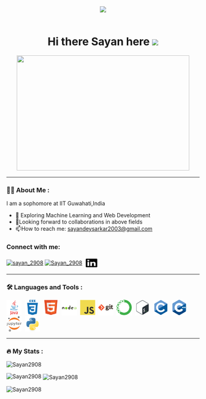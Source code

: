 <div id="header" align="center">
  <img src="https://media.giphy.com/media/M9gbBd9nbDrOTu1Mqx/giphy.gif" width="200"/>
</div>
<div id="badges" align="center">
  <img src="https://komarev.com/ghpvc/?username=Sayan2908&style=flat-square&color=blue" alt=""/>
</div>
<h1 align="center">
  Hi there Sayan here
  <img src="https://media.giphy.com/media/hvRJCLFzcasrR4ia7z/giphy.gif" width="30px"/>
</h1>
<div align="center">
  <img src="https://preview.redd.it/pqxvdkixuh261.png?width=960&crop=smart&auto=webp&s=e92decd1bc5d0308b7dfca6a11642138c12062b3" width="450" height="300"/>
</div>

---

### :woman_technologist: About Me :
I am a sophomore at IIT Guwahati,India
- :seedling: Exploring Machine Learning and Web Development
- 🌱Looking forward to collaborations in above fields
- :mailbox:How to reach me: sayandeysarkar2003@gmail.com

<h3 align="left">Connect with me:</h3>
<p align="left">
<a href="https://www.instagram.com/sayan_2908/" target="blank"><img align="center" src="https://raw.githubusercontent.com/rahuldkjain/github-profile-readme-generator/master/src/images/icons/Social/instagram.svg" alt="sayan_2908" height="30" width="40" /></a>
<a href="https://codeforces.com/profile/Sayan_2908" target="blank"><img align="center" src="https://raw.githubusercontent.com/rahuldkjain/github-profile-readme-generator/master/src/images/icons/Social/codeforces.svg" alt="Sayan_2908" height="30" width="40" /></a>
<a href="https://codeforces.com/profile/dudecoder" target="blank"><img align="center" src="https://github.com/Automattic/social-logos/blob/trunk/sources/svg/linkedin.svg" alt="Sayan-Dey-Sarkar" height="30" width="40" /></a>
</p>

---

### :hammer_and_wrench: Languages and Tools :
<div>
  <img src="https://github.com/devicons/devicon/blob/master/icons/java/java-original-wordmark.svg" title="Java" alt="Java" width="40" height="40"/>&nbsp;
  <img src="https://github.com/devicons/devicon/blob/master/icons/css3/css3-plain-wordmark.svg"  title="CSS3" alt="CSS" width="40" height="40"/>&nbsp;
  <img src="https://github.com/devicons/devicon/blob/master/icons/html5/html5-original.svg" title="HTML5" alt="HTML" width="40" height="40"/>&nbsp;
  <img src="https://github.com/devicons/devicon/blob/master/icons/nodejs/nodejs-original-wordmark.svg" title="NodeJS" alt="NodeJS" width="40" height="40"/>&nbsp;
  <img src="https://github.com/devicons/devicon/blob/master/icons/javascript/javascript-original.svg" title="JavaScript" alt="JavaScript" width="40"height="40"/>&nbsp;
  <img src="https://github.com/devicons/devicon/blob/master/icons/git/git-original-wordmark.svg" title="Git" **alt="Git" width="40" height="40"/>&nbsp;
  <img src="https://github.com/devicons/devicon/blob/master/icons/anaconda/anaconda-original.svg" title="Anaconda" alt="Anaconda" width="40" height="40"/>&nbsp;
  <img src="https://github.com/devicons/devicon/blob/master/icons/bash/bash-original.svg" title="Bash" alt="Bash" width="40" height="40"/>&nbsp;
  <img src="https://github.com/devicons/devicon/blob/master/icons/c/c-original.svg" title="C" alt="C" width="40" height="40"/>&nbsp;
  <img src="https://github.com/devicons/devicon/blob/master/icons/cplusplus/cplusplus-original.svg" title="C++" alt="C++" width="40" height="40"/>&nbsp;
  <img src="https://github.com/devicons/devicon/blob/master/icons/jupyter/jupyter-original-wordmark.svg" title="Jupiter" alt="Jupiter" width="40" height="40"/>&nbsp;
  <img src="https://github.com/devicons/devicon/blob/master/icons/python/python-original.svg" title="Python" alt="Python" width="40" height="40"/>
</div>

---

### :fire: My Stats :
<p align="left"> <img src="https://komarev.com/ghpvc/?username=Sayan2908&label=Profile%20views&color=0e75b6&style=flat" alt="Sayan2908" /> </p>

<p><img align="left" src="https://github-readme-stats.vercel.app/api/top-langs?username=Sayan2908&show_icons=true&theme=dark" alt="Sayan2908" /></p>

<p>&nbsp;<img align="center" src="https://github-readme-stats.vercel.app/api?username=Sayan2908&show_icons=true&theme=dark" alt="Sayan2908" /></p>

<p><img align="center" src="https://github-readme-streak-stats.herokuapp.com/?user=Sayan2908&theme=dark" alt="Sayan2908" /></p>
